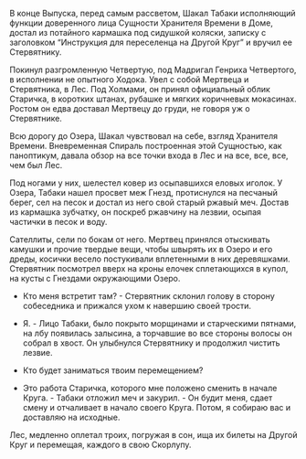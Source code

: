 В конце Выпуска, перед самым рассветом, Шакал Табаки исполняющий функции доверенного лица Сущности Хранителя Времени в Доме, достал из потайного кармашка под сидушкой коляски, записку с заголовком “Инструкция для переселенца на Другой Круг” и вручил ее Стервятнику.

  

Покинул разгромленную Четвертую, под Мадригал Генриха Четвертого, в исполнении не опытного Ходока. Увел с собой Мертвеца и Стервятника, в Лес. Под Холмами, он принял официальный облик Старичка, в коротких штанах, рубашке и мягких коричневых мокасинах. Ростом он едва доставал Мертвецу до груди, не говоря уж о Стервятнике. 

  

Всю дорогу до Озера, Шакал чувствовал на себе, взгляд Хранителя Времени. Вневременная Спираль построенная этой Сущностью, как паноптикум, давала обзор на все точки входа в Лес и на все, все, все, чем был Лес. 

  

Под ногами у них, шелестел ковер из осыпавшихся еловых иголок. У Озера, Табаки нашел просвет меж Гнезд, протиснулся на песчаный берег, сел на песок и достал из него свой старый ржавый меч. Достав из кармашка зубчатку, он поскреб ржавчину на лезвии, осыпая частички в песок и воду.

  

Сателлиты, сели по бокам от него. Мертвец принялся отыскивать камушки и прочие твердые вещи, чтобы швырять их в Озеро и его дреды, косички весело постукивали вплетенными в них деревяшками. Стервятник посмотрел вверх на кроны елочек сплетающихся в купол, на кусты с Гнездами окружающими Озеро.  
  

-   Кто меня встретит там? - Стервятник склонил голову в сторону собеседника и прижался ухом к навершию своей трости.
    
-   Я. - Лицо Табаки, было покрыто морщинами и старческими пятнами, на лбу появилась залысина, а торчавшие во все стороны волосы он собрал в хвост. Он улыбнулся Стервятнику и продолжил чистить лезвие.
    
-   Кто будет заниматься твоим перемещением?
    
-   Это работа Старичка, которого мне положено сменить в начале Круга. - Табаки отложил меч и закурил. - Он будит меня, сдает смену и отчаливает в начало своего Круга. Потом, я собираю вас и доставляю на исходные.
    

  

Лес, медленно оплетал троих, погружая в сон, ища их билеты на Другой Круг и перемещая, каждого в свою Скорлупу.